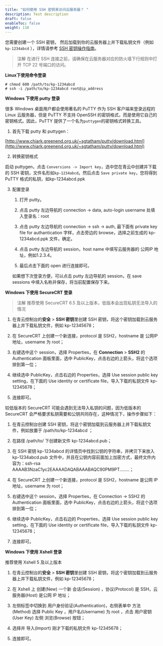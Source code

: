 ```yaml
---
title: "如何使用 SSH 密钥来访问云服务器？ "
description: Test description
draft: false
enableToc: false
weight: 110
---
```


您需要创建一个 SSH 密钥， 然后加载到你的云服务器上并下载私钥文件（例如 ``kp-1234abcd`` ），详情请参考 [SSH 密钥操作指南](/compute/ssh/manual/ssh)。

>注解
>在进行 SSH 连接之前，请确保在云服务器对应的防火墙下行规则中打开 TCP 22 号端口的访问。

**Linux下使用命令登录**

```
# chmod 600 /path/to/kp-1234abcd
# ssh -i /path/to/kp-1234abcd root@ip_address
```

**Windows 下使用 putty 登录**

很多 Windows 桌面用户都会使用著名的 PuTTY 作为 SSH 客户端来登录远程的 Linux 云服务器，但是 PuTTY 不支持 OpenSSH 的密钥格式，而是使用它自己的密钥格式。因此，PuTTY 提供了一个名为``puttygen``的密钥格式转换工具。

1. 首先下载 putty 和 puttygen：

[http://www.chiark.greenend.org.uk/~sgtatham/putty/download.html](http://www.chiark.greenend.org.uk/~sgtatham/putty/download.html)

2. 转换密钥格式

启动 puttygen，点击 ``Conversions -> Import key``，选中您在青云中创建并下载的 SSH 密钥，文件名形如``kp-1234abcd``。然后点击 ``Save private key``，您将得到 PuTTY 格式的私钥，如kp-1234abcd.ppk

3. 配置登录

   1. 打开 putty。

   2. 点击 putty 左边导航的 connection -> data, auto-login username 处填入登录名：root
   3. 点击 putty 左边导航的 connection -> ssh -> auth, 最下面有 private key file for authantication 字样，点击旁边的 browse，选择之前生成的 kp-1234abcd.ppk 文件，确定。
   4. 点击 putty 左边导航的 session，host name 中填写云服务器的 公网IP 地址，例如1.2.3.4。
   5. 最后点击下面的 open 进行连接即可。

   如果想下次登录方便，可以点击 putty 左边导航的 session，在 save sessions 中填入名称并保存，将当前配置保存下来。

**Windows 下使用 SecureCRT 登录**

>注解
>推荐使用 SecureCRT 6.5 及以上版本，低版本会出现私钥无法导入的情况

1. 在青云控制台的**安全** > **SSH 密钥**里创建 SSH 密钥，将这个密钥加载到云服务器上并下载私钥文件，例如 kp-12345678；

2. 在 SecureCRT 上创建一个新连接，protocol 是 SSH2，hostname 是 公网IP 地址，username 为 root；

3. 右键选中这个 session，选择 Properties，在 **Connection** > **SSH2** 的 Authentication 面板里面，选中 PublicKey，点击右边的上箭头，将这个选项排到第一位；

4. 继续选中 PublicKey，点击右边的 Properties，选择 Use session public key setting，在下面的 Use identity or certificate file，导入下载的私钥文件 kp-12345678；

5. 连接即可。

较低版本的 SecureCRT 可能会遇到无法导入私钥的问题，因为低版本的 SecureCRT 会严格要求私钥需要和公钥共同存在，这种情况下，操作步骤如下：

1. 在青云控制台创建 SSH 密钥，将这个密钥加载到云服务器上并下载私钥文件，例如放置于 /path/to/kp-1234abcd ；

2. 在路径 /path/to/ 下创建新文件 kp-1234abcd.pub；

3. 在 SSH 密钥 kp-1234abcd 的详情页中找到公钥的字符串，并拷贝下来放入 kp-1234abcd.pub 文件中，并且在公钥内容前面加上加密方式，最终文件内容为：ssh-rsa AAAAB3NzaC1yc2EAAAADAQABAAABAQC90PM9PT........；

4. 在 SecureCRT 上创建一个新连接，protocol 是 SSH2，hostname 是公网 IP 地址，username 为 root；

5. 右键选中这个 session，选择 Properties，在 Connection -> SSH2 的 Authentication 面板里面，选中 PublicKey，点击右边的上箭头，将这个选项排到第一位；

6. 继续选中 PublicKey，点击右边的 Properties，选择 Use session public key setting，在下面的 Use identity or certificate file，导入下载的私钥文件 kp-12345678；

7. 连接即可。

**Windows 下使用 Xshell 登录**

推荐使用 Xshell 5 及以上版本

1. 在青云控制台的**安全** > **SSH 密钥**里创建 SSH 密钥，将这个密钥加载到云服务器上并下载私钥文件，例如 kp-12345678；

2. 在 Xshell 上 创建(New) 一个新 会话(Session) ，协议(Protocol) 是 SSH，云服务器(Host) 是公网 IP 地址；

3. 左侧标签中切换到 用户身份验证(Authentication)，右侧表单中 方法(Method) 选择 Public Key ，用户名(Username) 为 root ，点击 用户密钥(User Key) 左侧 浏览(Browse) 按钮；

4. 选择并 导入(Import) 刚才下载的私钥文件 kp-12345678；

5. 连接即可。
